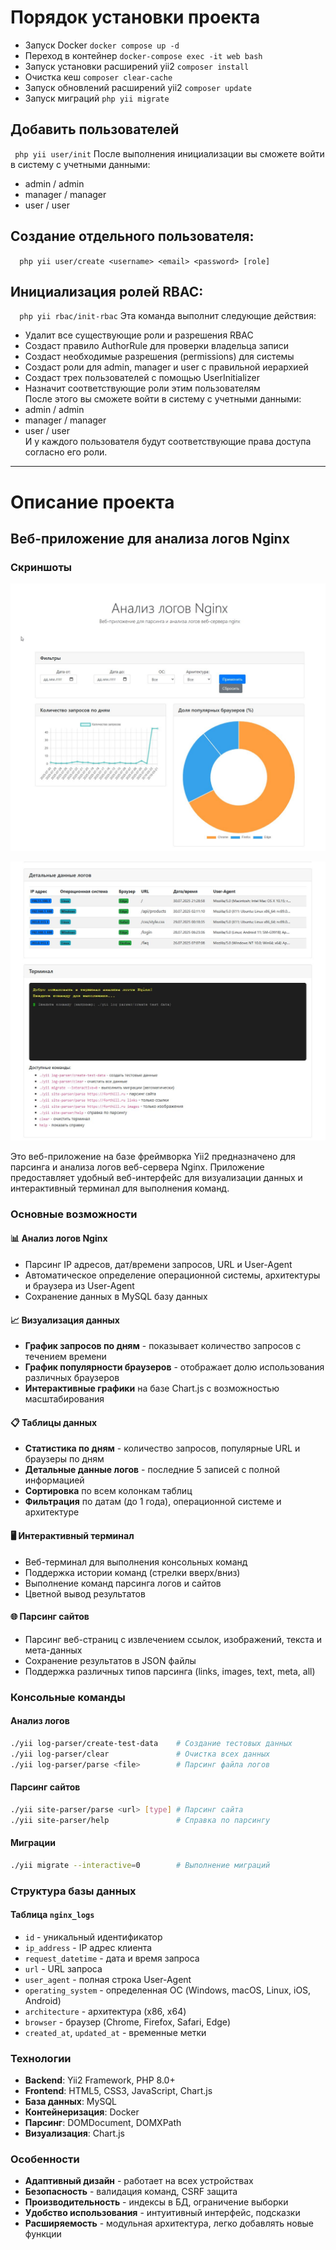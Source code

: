 # Порядок установки проекта

* Запуск Docker `` docker compose up -d ``
* Переход в контейнер  `` docker-compose exec -it web bash ``
* Запуск установки расширений yii2 `` composer install ``
* Очистка кеш `` composer clear-cache ``
* Запуск обновлений расширений yii2 `` composer update ``
* Запуск миграций `` php yii migrate `` 

## Добавить пользователей
`` php yii user/init``
После выполнения инициализации вы сможете войти в систему с учетными данными:
* admin / admin
* manager / manager
* user / user


## Создание отдельного пользователя:
``  php yii user/create <username> <email> <password> [role]``

## Инициализация ролей RBAC:
``  php yii rbac/init-rbac``
Эта команда выполнит следующие действия:
* Удалит все существующие роли и разрешения RBAC
* Создаст правило AuthorRule для проверки владельца записи
* Создаст необходимые разрешения (permissions) для системы
* Создаст роли для admin, manager и user с правильной иерархией
* Создаст трех пользователей с помощью UserInitializer
* Назначит соответствующие роли этим пользователям  
  После этого вы сможете войти в систему с учетными данными:
* admin / admin
* manager / manager
* user / user  
  И у каждого пользователя будут соответствующие права доступа согласно его роли.

---

# Описание проекта

## Веб-приложение для анализа логов Nginx

### Скриншоты

![Главная страница с фильтрами и графиками](Скриншот%2001-08-2025%20154613.jpg)

![Детальные данные логов и терминал](Скриншот%2001-08-2025%20154632.jpg)

Это веб-приложение на базе фреймворка Yii2 предназначено для парсинга и анализа логов веб-сервера Nginx. Приложение предоставляет удобный веб-интерфейс для визуализации данных и интерактивный терминал для выполнения команд.

### Основные возможности

#### 📊 **Анализ логов Nginx**
- Парсинг IP адресов, дат/времени запросов, URL и User-Agent
- Автоматическое определение операционной системы, архитектуры и браузера из User-Agent
- Сохранение данных в MySQL базу данных

#### 📈 **Визуализация данных**
- **График запросов по дням** - показывает количество запросов с течением времени
- **График популярности браузеров** - отображает долю использования различных браузеров
- **Интерактивные графики** на базе Chart.js с возможностью масштабирования

#### 📋 **Таблицы данных**
- **Статистика по дням** - количество запросов, популярные URL и браузеры по дням
- **Детальные данные логов** - последние 5 записей с полной информацией
- **Сортировка** по всем колонкам таблиц
- **Фильтрация** по датам (до 1 года), операционной системе и архитектуре

#### 🖥️ **Интерактивный терминал**
- Веб-терминал для выполнения консольных команд
- Поддержка истории команд (стрелки вверх/вниз)
- Выполнение команд парсинга логов и сайтов
- Цветной вывод результатов

#### 🌐 **Парсинг сайтов**
- Парсинг веб-страниц с извлечением ссылок, изображений, текста и мета-данных
- Сохранение результатов в JSON файлы
- Поддержка различных типов парсинга (links, images, text, meta, all)

### Консольные команды

#### **Анализ логов**
```bash
./yii log-parser/create-test-data    # Создание тестовых данных
./yii log-parser/clear               # Очистка всех данных
./yii log-parser/parse <file>        # Парсинг файла логов
```

#### **Парсинг сайтов**
```bash
./yii site-parser/parse <url> [type] # Парсинг сайта
./yii site-parser/help               # Справка по парсингу
```

#### **Миграции**
```bash
./yii migrate --interactive=0        # Выполнение миграций
```

### Структура базы данных

#### Таблица `nginx_logs`
- `id` - уникальный идентификатор
- `ip_address` - IP адрес клиента
- `request_datetime` - дата и время запроса
- `url` - URL запроса
- `user_agent` - полная строка User-Agent
- `operating_system` - определенная ОС (Windows, macOS, Linux, iOS, Android)
- `architecture` - архитектура (x86, x64)
- `browser` - браузер (Chrome, Firefox, Safari, Edge)
- `created_at`, `updated_at` - временные метки

### Технологии

- **Backend**: Yii2 Framework, PHP 8.0+
- **Frontend**: HTML5, CSS3, JavaScript, Chart.js
- **База данных**: MySQL
- **Контейнеризация**: Docker
- **Парсинг**: DOMDocument, DOMXPath
- **Визуализация**: Chart.js

### Особенности

- **Адаптивный дизайн** - работает на всех устройствах
- **Безопасность** - валидация команд, CSRF защита
- **Производительность** - индексы в БД, ограничение выборки
- **Удобство использования** - интуитивный интерфейс, подсказки
- **Расширяемость** - модульная архитектура, легко добавлять новые функции

